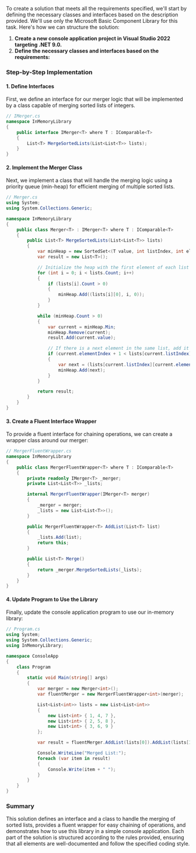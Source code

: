 ﻿ To create a solution that meets all the requirements specified, we'll start by defining the necessary classes and interfaces based on the description provided. We'll use only the Microsoft Basic Component Library for this task. Here's how we can structure the solution:

1. **Create a new console application project in Visual Studio 2022 targeting .NET 9.0.**
2. **Define the necessary classes and interfaces based on the requirements:**

### Step-by-Step Implementation

#### 1. Define Interfaces
First, we define an interface for our merger logic that will be implemented by a class capable of merging sorted lists of integers.

```csharp
// IMerger.cs
namespace InMemoryLibrary
{
    public interface IMerger<T> where T : IComparable<T>
    {
        List<T> MergeSortedLists(List<List<T>> lists);
    }
}
```

#### 2. Implement the Merger Class
Next, we implement a class that will handle the merging logic using a priority queue (min-heap) for efficient merging of multiple sorted lists.

```csharp
// Merger.cs
using System;
using System.Collections.Generic;

namespace InMemoryLibrary
{
    public class Merger<T> : IMerger<T> where T : IComparable<T>
    {
        public List<T> MergeSortedLists(List<List<T>> lists)
        {
            var minHeap = new SortedSet<(T value, int listIndex, int elementIndex)>();
            var result = new List<T>();

            // Initialize the heap with the first element of each list
            for (int i = 0; i < lists.Count; i++)
            {
                if (lists[i].Count > 0)
                {
                    minHeap.Add((lists[i][0], i, 0));
                }
            }

            while (minHeap.Count > 0)
            {
                var current = minHeap.Min;
                minHeap.Remove(current);
                result.Add(current.value);

                // If there is a next element in the same list, add it to the heap
                if (current.elementIndex + 1 < lists[current.listIndex].Count)
                {
                    var next = (lists[current.listIndex][current.elementIndex + 1], current.listIndex, current.elementIndex + 1);
                    minHeap.Add(next);
                }
            }

            return result;
        }
    }
}
```

#### 3. Create a Fluent Interface Wrapper
To provide a fluent interface for chaining operations, we can create a wrapper class around our merger:

```csharp
// MergerFluentWrapper.cs
namespace InMemoryLibrary
{
    public class MergerFluentWrapper<T> where T : IComparable<T>
    {
        private readonly IMerger<T> _merger;
        private List<List<T>> _lists;

        internal MergerFluentWrapper(IMerger<T> merger)
        {
            _merger = merger;
            _lists = new List<List<T>>();
        }

        public MergerFluentWrapper<T> AddList(List<T> list)
        {
            _lists.Add(list);
            return this;
        }

        public List<T> Merge()
        {
            return _merger.MergeSortedLists(_lists);
        }
    }
}
```

#### 4. Update Program to Use the Library
Finally, update the console application program to use our in-memory library:

```csharp
// Program.cs
using System;
using System.Collections.Generic;
using InMemoryLibrary;

namespace ConsoleApp
{
    class Program
    {
        static void Main(string[] args)
        {
            var merger = new Merger<int>();
            var fluentMerger = new MergerFluentWrapper<int>(merger);

            List<List<int>> lists = new List<List<int>>
            {
                new List<int> { 1, 4, 7 },
                new List<int> { 2, 5, 8 },
                new List<int> { 3, 6, 9 }
            };

            var result = fluentMerger.AddList(lists[0]).AddList(lists[1]).AddList(lists[2]).Merge();

            Console.WriteLine("Merged List:");
            foreach (var item in result)
            {
                Console.Write(item + " ");
            }
        }
    }
}
```

### Summary
This solution defines an interface and a class to handle the merging of sorted lists, provides a fluent wrapper for easy chaining of operations, and demonstrates how to use this library in a simple console application. Each part of the solution is structured according to the rules provided, ensuring that all elements are well-documented and follow the specified coding style.